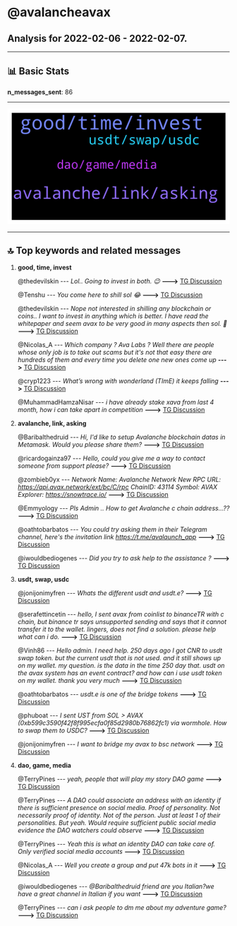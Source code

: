# **@avalancheavax**
 ## Analysis for **2022-02-06** - **2022-02-07**.

---

## 📊 **Basic Stats**

**n_messages_sent**: 86

---
![wordcloud](avalancheavax_1Days_wordcloud.png)

---


## 🔝 **Top keywords and related messages**

1. **good, time, invest**

    @thedevilskin --- *Lol.. Going to invest in both. 😉* **--->** [TG Discussion](https://t.me/avalancheavax/327076)

    @Tenshu --- *You come here to shill sol 😂* **--->** [TG Discussion](https://t.me/avalancheavax/327077)

    @thedevilskin --- *Nope not interested in shilling any blockchain or coins.. I want to invest in anything which is better. I have read the whitepaper and seem avax to be very good in many aspects then sol. 🙂* **--->** [TG Discussion](https://t.me/avalancheavax/327080)

    @Nicolas_A --- *Which company ? Ava Labs ? Well there are people whose only job is to take out scams but it's not that easy there are hundreds of them and every time you delete one new ones come up* **--->** [TG Discussion](https://t.me/avalancheavax/327197)

    @cryp1223 --- *What’s wrong with wonderland (TImE) it keeps falling* **--->** [TG Discussion](https://t.me/avalancheavax/327138)

    @MuhammadHamzaNisar --- *i have already stake xava from last 4 month, how i can take apart in competition* **--->** [TG Discussion](https://t.me/avalancheavax/327005)

2. **avalanche, link, asking**

    @Baribalthedruid --- *Hi, I'd like to setup Avalanche blockchain datas in Metamask. Would you please share them?* **--->** [TG Discussion](https://t.me/avalancheavax/326955)

    @ricardogainza97 --- *Hello, could you give me a way to contact someone from support please?* **--->** [TG Discussion](https://t.me/avalancheavax/327078)

    @zombieb0yx --- *Network Name: Avalanche Network      New RPC URL: https://api.avax.network/ext/bc/C/rpc      ChainID: 43114      Symbol: AVAX      Explorer: https://snowtrace.io/* **--->** [TG Discussion](https://t.me/avalancheavax/326957)

    @Emmyology --- *Pls    Admin ..  How to get   Avalanche c chain address...??* **--->** [TG Discussion](https://t.me/avalancheavax/326964)

    @oathtobarbatos --- *You could try asking them in their Telegram channel, here's the invitation link https://t.me/avalaunch_app* **--->** [TG Discussion](https://t.me/avalancheavax/327006)

    @iwouldbediogenes --- *Did you try to ask help to the assistance ?* **--->** [TG Discussion](https://t.me/avalancheavax/326961)

3. **usdt, swap, usdc**

    @jonijonimyfren --- *Whats the different usdt and usdt.e?* **--->** [TG Discussion](https://t.me/avalancheavax/326991)

    @serafettincetin --- *hello, I sent avax from coinlist to binanceTR with c chain, but binance tr says unsupported sending and says that it cannot transfer it to the wallet.  lingers, does not find a solution.  please help what can i do.* **--->** [TG Discussion](https://t.me/avalancheavax/326960)

    @Vinh86 --- *Hello admin.  I need help. 250 days ago I got CNR to usdt swap token. but the current usdt that is not used. and it still shows up on my wallet. my question. is the data in the time 250 day that. usdt on the avax system has an event contract? and how can i use usdt token on my wallet. thank you very much* **--->** [TG Discussion](https://t.me/avalancheavax/327093)

    @oathtobarbatos --- *usdt.e is one of the bridge tokens* **--->** [TG Discussion](https://t.me/avalancheavax/326993)

    @phuboat --- *I sent UST from SOL > AVAX (0xb599c3590f42f8f995ecfa0f85d2980b76862fc1)  via wormhole. How to swap them to USDC?* **--->** [TG Discussion](https://t.me/avalancheavax/326968)

    @jonijonimyfren --- *I want to bridge my avax to bsc network* **--->** [TG Discussion](https://t.me/avalancheavax/326986)

4. **dao, game, media**

    @TerryPines --- *yeah, people that will play my story DAO game* **--->** [TG Discussion](https://t.me/avalancheavax/327125)

    @TerryPines --- *A DAO could associate an address with an identity if there is sufficient presence on social media.  Proof of personality.  Not necessarily proof of identity. Not of the person. Just at least 1 of their personalities.   But yeah. Would require sufficient public social media evidence the DAO watchers could observe* **--->** [TG Discussion](https://t.me/avalancheavax/327200)

    @TerryPines --- *Yeah this is what an identity DAO can take care of.  Only verified social media accounts* **--->** [TG Discussion](https://t.me/avalancheavax/327199)

    @Nicolas_A --- *Well you create a group and put 47k bots in it* **--->** [TG Discussion](https://t.me/avalancheavax/327193)

    @iwouldbediogenes --- *@Baribalthedruid friend are you Italian?we have a great channel in Italian if you want* **--->** [TG Discussion](https://t.me/avalancheavax/326962)

    @TerryPines --- *can i ask people to dm me about my adventure game?* **--->** [TG Discussion](https://t.me/avalancheavax/327151)

